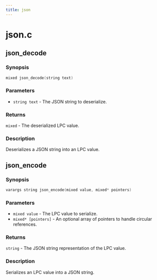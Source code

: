 ```yaml
---
title: json
---
```

# json.c

## json_decode

### Synopsis

```c
mixed json_decode(string text)
```

### Parameters

* `string text` - The JSON string to deserialize.

### Returns

`mixed` - The deserialized LPC value.

### Description

Deserializes a JSON string into an LPC value.

## json_encode

### Synopsis

```c
varargs string json_encode(mixed value, mixed* pointers)
```

### Parameters

* `mixed value` - The LPC value to serialize.
* `mixed* [pointers]` - An optional array of pointers to handle circular references.

### Returns

`string` - The JSON string representation of the LPC value.

### Description

Serializes an LPC value into a JSON string.

